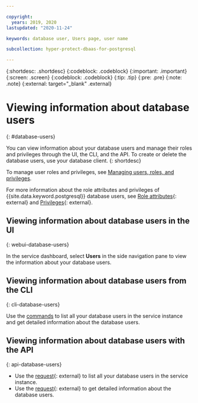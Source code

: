 ```yaml
---

copyright:
  years: 2019, 2020
lastupdated: "2020-11-24"

keywords: database user, Users page, user name

subcollection: hyper-protect-dbaas-for-postgresql

---
```


{:shortdesc: .shortdesc}
{:codeblock: .codeblock}
{:important: .important}
{:screen: .screen}
{:codeblock: .codeblock}
{:tip: .tip}
{:pre: .pre}
{:note: .note}
{:external: target="_blank" .external}

# Viewing information about database users
{: #database-users}

You can view information about your database users and manage their roles and privileges through the UI, the CLI, and the API. To create or delete the database users, use your database client.
{: shortdesc}

To manage user roles and privileges, see [Managing users, roles, and privileges](/docs/hyper-protect-dbaas-for-postgresql?topic=hyper-protect-dbaas-for-postgresql-user-management).

For more information about the role attributes and privileges of {{site.data.keyword.postgresql}} database users, see [Role attributes](https://www.postgresql.org/docs/12/role-attributes.html){: external} and [Privileges](https://www.postgresql.org/docs/12/ddl-priv.html){: external}.

## Viewing information about database users in the UI
{: webui-database-users}

In the service dashboard, select **Users** in the side navigation pane to view the information about your database users.

## Viewing information about database users from the CLI
{: cli-database-users}

Use the [commands](/docs/hyper-protect-dbaas-for-postgresql?topic=hyper-protect-dbaas-for-postgresql-dbaas_cli_plugin#user_cmds) to list all your database users in the service instance and get detailed information about the database users.

## Viewing information about database users with the API
{: api-database-users}

- Use the [request](/apidocs/hyperp-dbaas/hyperp-dbaas-v3#list-database-users){: external} to list all your database users in the service instance. 
- Use the [request](/apidocs/hyperp-dbaas/hyperp-dbaas-v3#get-database-user-details){: external} to get detailed information about the database users.
